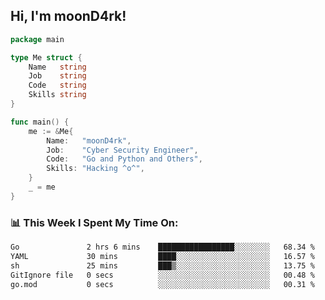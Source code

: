<h2> Hi, I'm moonD4rk!</h2>

```go
package main

type Me struct {
	Name   string
	Job    string
	Code   string
	Skills string
}

func main() {
	me := &Me{
		Name:   "moonD4rk",
		Job:    "Cyber Security Engineer",
		Code:   "Go and Python and Others",
		Skills: "Hacking ^o^",
	}
	_ = me
}
```

<h3>📊 This Week I Spent My Time On:</h3>
<!-- <img align='right' src="https://github-readme-stats.vercel.app/api?username=moond4rk&show_icons=true&theme=radical", width="300" height="150"> -->

<!--START_SECTION:waka-->

```txt
Go               2 hrs 6 mins    █████████████████░░░░░░░░   68.34 %
YAML             30 mins         ████░░░░░░░░░░░░░░░░░░░░░   16.57 %
sh               25 mins         ███▒░░░░░░░░░░░░░░░░░░░░░   13.75 %
GitIgnore file   0 secs          ░░░░░░░░░░░░░░░░░░░░░░░░░   00.48 %
go.mod           0 secs          ░░░░░░░░░░░░░░░░░░░░░░░░░   00.31 %
```

<!--END_SECTION:waka-->

